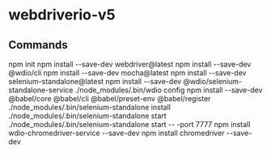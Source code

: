 # webdriverio-v5

## Commands
npm init
npm install --save-dev webdriver@latest 
npm install --save-dev @wdio/cli 
npm install --save-dev mocha@latest 
npm install --save-dev selenium-standalone@latest
npm install --save-dev @wdio/selenium-standalone-service
./node_modules/.bin/wdio config
npm install --save-dev @babel/core @babel/cli @babel/preset-env @babel/register
./node_modules/.bin/selenium-standalone install
./node_modules/.bin/selenium-standalone start
./node_modules/.bin/selenium-standalone start -- -port 7777
npm install wdio-chromedriver-service --save-dev
npm install chromedriver --save-dev